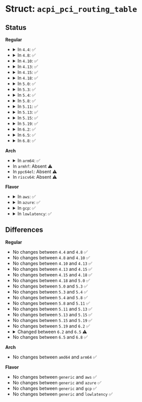 # Struct: <code>acpi_pci_routing_table</code>

## Status
<b>Regular</b>
<ul>
<li>
<details>
<summary>In <code>4.4</code>: ✅</summary>

```c
struct acpi_pci_routing_table {
    u32 length;
    u32 pin;
    u64 address;
    u32 source_index;
    char source[4];
};
```
</details>
</li>
<li>
<details>
<summary>In <code>4.8</code>: ✅</summary>

```c
struct acpi_pci_routing_table {
    u32 length;
    u32 pin;
    u64 address;
    u32 source_index;
    char source[4];
};
```
</details>
</li>
<li>
<details>
<summary>In <code>4.10</code>: ✅</summary>

```c
struct acpi_pci_routing_table {
    u32 length;
    u32 pin;
    u64 address;
    u32 source_index;
    char source[4];
};
```
</details>
</li>
<li>
<details>
<summary>In <code>4.13</code>: ✅</summary>

```c
struct acpi_pci_routing_table {
    u32 length;
    u32 pin;
    u64 address;
    u32 source_index;
    char source[4];
};
```
</details>
</li>
<li>
<details>
<summary>In <code>4.15</code>: ✅</summary>

```c
struct acpi_pci_routing_table {
    u32 length;
    u32 pin;
    u64 address;
    u32 source_index;
    char source[4];
};
```
</details>
</li>
<li>
<details>
<summary>In <code>4.18</code>: ✅</summary>

```c
struct acpi_pci_routing_table {
    u32 length;
    u32 pin;
    u64 address;
    u32 source_index;
    char source[4];
};
```
</details>
</li>
<li>
<details>
<summary>In <code>5.0</code>: ✅</summary>

```c
struct acpi_pci_routing_table {
    u32 length;
    u32 pin;
    u64 address;
    u32 source_index;
    char source[4];
};
```
</details>
</li>
<li>
<details>
<summary>In <code>5.3</code>: ✅</summary>

```c
struct acpi_pci_routing_table {
    u32 length;
    u32 pin;
    u64 address;
    u32 source_index;
    char source[4];
};
```
</details>
</li>
<li>
<details>
<summary>In <code>5.4</code>: ✅</summary>

```c
struct acpi_pci_routing_table {
    u32 length;
    u32 pin;
    u64 address;
    u32 source_index;
    char source[4];
};
```
</details>
</li>
<li>
<details>
<summary>In <code>5.8</code>: ✅</summary>

```c
struct acpi_pci_routing_table {
    u32 length;
    u32 pin;
    u64 address;
    u32 source_index;
    char source[4];
};
```
</details>
</li>
<li>
<details>
<summary>In <code>5.11</code>: ✅</summary>

```c
struct acpi_pci_routing_table {
    u32 length;
    u32 pin;
    u64 address;
    u32 source_index;
    char source[4];
};
```
</details>
</li>
<li>
<details>
<summary>In <code>5.13</code>: ✅</summary>

```c
struct acpi_pci_routing_table {
    u32 length;
    u32 pin;
    u64 address;
    u32 source_index;
    char source[4];
};
```
</details>
</li>
<li>
<details>
<summary>In <code>5.15</code>: ✅</summary>

```c
struct acpi_pci_routing_table {
    u32 length;
    u32 pin;
    u64 address;
    u32 source_index;
    char source[4];
};
```
</details>
</li>
<li>
<details>
<summary>In <code>5.19</code>: ✅</summary>

```c
struct acpi_pci_routing_table {
    u32 length;
    u32 pin;
    u64 address;
    u32 source_index;
    char source[4];
};
```
</details>
</li>
<li>
<details>
<summary>In <code>6.2</code>: ✅</summary>

```c
struct acpi_pci_routing_table {
    u32 length;
    u32 pin;
    u64 address;
    u32 source_index;
    char source[4];
};
```
</details>
</li>
<li>
<details>
<summary>In <code>6.5</code>: ✅</summary>

```c
struct acpi_pci_routing_table {
    u32 length;
    u32 pin;
    u64 address;
    u32 source_index;
    char pad[4];
    struct (anon) __Empty_source;
    char source[0];
};
```
</details>
</li>
<li>
<details>
<summary>In <code>6.8</code>: ✅</summary>

```c
struct acpi_pci_routing_table {
    u32 length;
    u32 pin;
    u64 address;
    u32 source_index;
    char pad[4];
    struct (anon) __Empty_source;
    char source[0];
};
```
</details>
</li>
</ul>
<b>Arch</b>
<ul>
<li>
<details>
<summary>In <code>arm64</code>: ✅</summary>

```c
struct acpi_pci_routing_table {
    u32 length;
    u32 pin;
    u64 address;
    u32 source_index;
    char source[4];
};
```
</details>
</li>
<li>
In <code>armhf</code>: Absent ⚠️
</li>
<li>
In <code>ppc64el</code>: Absent ⚠️
</li>
<li>
In <code>riscv64</code>: Absent ⚠️
</li>
</ul>
<b>Flavor</b>
<ul>
<li>
<details>
<summary>In <code>aws</code>: ✅</summary>

```c
struct acpi_pci_routing_table {
    u32 length;
    u32 pin;
    u64 address;
    u32 source_index;
    char source[4];
};
```
</details>
</li>
<li>
<details>
<summary>In <code>azure</code>: ✅</summary>

```c
struct acpi_pci_routing_table {
    u32 length;
    u32 pin;
    u64 address;
    u32 source_index;
    char source[4];
};
```
</details>
</li>
<li>
<details>
<summary>In <code>gcp</code>: ✅</summary>

```c
struct acpi_pci_routing_table {
    u32 length;
    u32 pin;
    u64 address;
    u32 source_index;
    char source[4];
};
```
</details>
</li>
<li>
<details>
<summary>In <code>lowlatency</code>: ✅</summary>

```c
struct acpi_pci_routing_table {
    u32 length;
    u32 pin;
    u64 address;
    u32 source_index;
    char source[4];
};
```
</details>
</li>
</ul>

## Differences
<b>Regular</b>
<ul>
<li>
No changes between <code>4.4</code> and <code>4.8</code> ✅
</li>
<li>
No changes between <code>4.8</code> and <code>4.10</code> ✅
</li>
<li>
No changes between <code>4.10</code> and <code>4.13</code> ✅
</li>
<li>
No changes between <code>4.13</code> and <code>4.15</code> ✅
</li>
<li>
No changes between <code>4.15</code> and <code>4.18</code> ✅
</li>
<li>
No changes between <code>4.18</code> and <code>5.0</code> ✅
</li>
<li>
No changes between <code>5.0</code> and <code>5.3</code> ✅
</li>
<li>
No changes between <code>5.3</code> and <code>5.4</code> ✅
</li>
<li>
No changes between <code>5.4</code> and <code>5.8</code> ✅
</li>
<li>
No changes between <code>5.8</code> and <code>5.11</code> ✅
</li>
<li>
No changes between <code>5.11</code> and <code>5.13</code> ✅
</li>
<li>
No changes between <code>5.13</code> and <code>5.15</code> ✅
</li>
<li>
No changes between <code>5.15</code> and <code>5.19</code> ✅
</li>
<li>
No changes between <code>5.19</code> and <code>6.2</code> ✅
</li>
<li>
<details>
<summary>Changed between <code>6.2</code> and <code>6.5</code> ⚠️</summary>
<ul>
<li>
<b>Field added. </b>
<code>char pad[4]</code>
</li>
<li>
<b>Field added. </b>
<code>struct (anon) __Empty_source</code>
</li>
<li>
<b>Field type changed. </b>
<code>char source[4]</code> ➡️ <code>char source[0]</code>
</li>
</ul>
</details>
</li>
<li>
No changes between <code>6.5</code> and <code>6.8</code> ✅
</li>
</ul>
<b>Arch</b>
<ul>
<li>
No changes between <code>amd64</code> and <code>arm64</code> ✅
</li>
</ul>
<b>Flavor</b>
<ul>
<li>
No changes between <code>generic</code> and <code>aws</code> ✅
</li>
<li>
No changes between <code>generic</code> and <code>azure</code> ✅
</li>
<li>
No changes between <code>generic</code> and <code>gcp</code> ✅
</li>
<li>
No changes between <code>generic</code> and <code>lowlatency</code> ✅
</li>
</ul>
